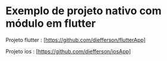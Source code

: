 # Exemplo de projeto nativo com módulo em flutter

Projeto flutter :  [https://github.com/diefferson/flutterApp]

Projeto ios : [https://github.com/diefferson/iosApp]
